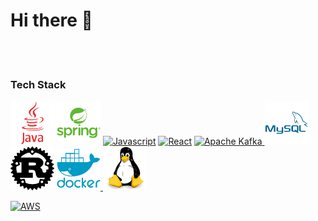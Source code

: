 <!-- ### Hi there 👋 -->

<!--
**uabeykoon/uabeykoon** is a ✨ _special_ ✨ repository because its `README.md` (this file) appears on your GitHub profile.

Here are some ideas to get you started:

- 🔭 I’m currently working on ...
- 🌱 I’m currently learning ...
- 👯 I’m looking to collaborate on ...
- 🤔 I’m looking for help with ...
- 💬 Ask me about ...
- 📫 How to reach me: ...
- 😄 Pronouns: ...
- ⚡ Fun fact: ...
-->


# Hi there 👋

<!-- |GITHUB STATS|MOST USED LANGUAGES|
|:---:|:---:|
|[![uditha's github stats](https://github-readme-stats.vercel.app/api?username=uabeykoon)](https://github.com/anuraghazra/github-readme-stats)|[![Top Langs](https://github-readme-stats.vercel.app/api/top-langs/?username=uabeykoon)](https://github.com/anuraghazra/github-readme-stats)|
|![Github Page Visit Count](https://komarev.com/ghpvc/?username=uabeykoon)|| -->

<!-- - 🔭 I’m working on...
- 👯 I’m looking to collaborate ...
- 🥅 
- ⚡ 
- 📫 How to reach me: udithaedu@gmail.com -->

<!-- ### Find me on:
[<img align="left" alt="uditha | LinkedIn" width="22px" src="https://raw.githubusercontent.com/simple-icons/simple-icons/develop/icons/linkedin.svg" />][linkedin] -->

</br>
</br>

### Tech Stack

<a href="https://www.java.com/en/"><img src="https://raw.githubusercontent.com/devicons/devicon/master/icons/java/java-plain-wordmark.svg" alt="Java" width="70" height="70"/></a>
<a href="https://spring.io/projects/spring-boot"><img src="https://github.com/devicons/devicon/blob/master/icons/spring/spring-original-wordmark.svg" alt="Spring Boot" width="70" height="70"/></a>
<a href="https://devdocs.io/javascript/"><img src="https://upload.wikimedia.org/wikipedia/commons/9/99/Unofficial_JavaScript_logo_2.svg" alt="Javascript" width="70" height="70"/></a>
<a href="https://legacy.reactjs.org"><img src="https://www.vectorlogo.zone/logos/reactjs/reactjs-icon.svg" alt="React" width="70" height="70"/></a>
<a href="https://kafka.apache.org">
          <img src="https://www.vectorlogo.zone/logos/apache_kafka/apache_kafka-icon.svg" alt="Apache Kafka" width="70" height="70"/>
        </a>
<a href="https://www.mysql.com/">
            <img src="https://raw.githubusercontent.com/devicons/devicon/master/icons/mysql/mysql-plain-wordmark.svg" alt="MySQL SQL" width="70" height="70"/>
          </a>
<a href="https://www.rust-lang.org/"><img src="https://raw.githubusercontent.com/devicons/devicon/master/icons/rust/rust-plain.svg" alt="Rust" width="70" height="70"/></a>
<a href="https://www.docker.com/">
          <img src="https://raw.githubusercontent.com/devicons/devicon/master/icons/docker/docker-plain-wordmark.svg" alt="Docker" width="70" height="70"/>
        </a>
<a href="https://en.wikipedia.org/wiki/Linux">
          <img src="https://raw.githubusercontent.com/devicons/devicon/master/icons/linux/linux-original.svg" alt="Linux" width="70" height="70"/>
        </a>
        
<a href="https://aws.amazon.com/?nc2=h_lg">
          <img src="https://upload.wikimedia.org/wikipedia/commons/5/5c/AWS_Simple_Icons_AWS_Cloud.svg" alt="AWS" width="70" height="70"/>
        </a>
        
        
<!-- [linkedin]: https://www.linkedin.com/in/uditha-abeykoon        -->
